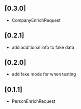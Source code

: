 ## [0.3.0]
* CompanyEnrichRequest

## [0.2.1]
* add additional info to fake data

## [0.2.0]
* add fake mode for when testing

## [0.1.1]
* PersonEnrichRequest

